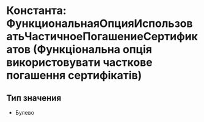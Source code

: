 ﻿# Константа: ФункциональнаяОпцияИспользоватьЧастичноеПогашениеСертификатов (Функціональна опція використовувати часткове погашення сертифікатів)

## Тип значения

- Булево

